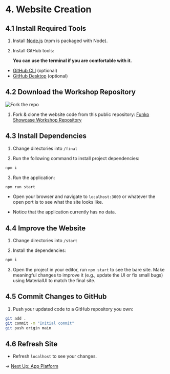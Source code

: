 # 4. Website Creation

## 4.1 Install Required Tools

1. Install [Node.js](https://nodejs.org/en) (npm is packaged with Node).
2. Install GitHub tools:

   **You can use the terminal if you are comfortable with it.**

  - [GitHub CLI](https://cli.github.com/) (optional)
  - [GitHub Desktop](https://desktop.github.com/download/) (optional)

## 4.2 Download the Workshop Repository

![Fork the repo](https://funko-workshop.nyc3.digitaloceanspaces.com/website/web-0.jpg)

1. Fork & clone the website code from this public repository:
[Funko Showcase Workshop Repository](https://github.com/do-community/funko-showcase-workshop)

## 4.3 Install Dependencies

1. Change directories into `/final`

2. Run the following command to install project dependencies:
``` bash
npm i
```

3. Run the application:
```bash
npm run start
```
- Open your browser and navigate to `localhost:3000` or whatever the open port is to see what the site looks like.

- Notice that the application currently has no data.

## 4.4 Improve the Website

1. Change directories into `/start`

2. Install the dependencies:
```bash
npm i
```

3. Open the project in your editor, run `npm start` to see the bare site. Make meaningful changes to improve it (e.g., update the UI or fix small bugs) using MaterialUI to match the final site.

## 4.5 Commit Changes to GitHub

1. Push your updated code to a GitHub repository you own:
```bash
git add .
git commit -m "Initial commit"
git push origin main
```

## 4.6 Refresh Site
- Refresh `localhost` to see your changes.

→ [Next Up: App Platform](APP-PLATFORM.md)